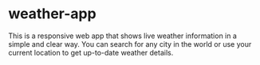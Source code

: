 # weather-app
This is a responsive web app that shows live weather information in a simple and clear way. You can search for any city in the world or use your current location to get up-to-date weather details.
